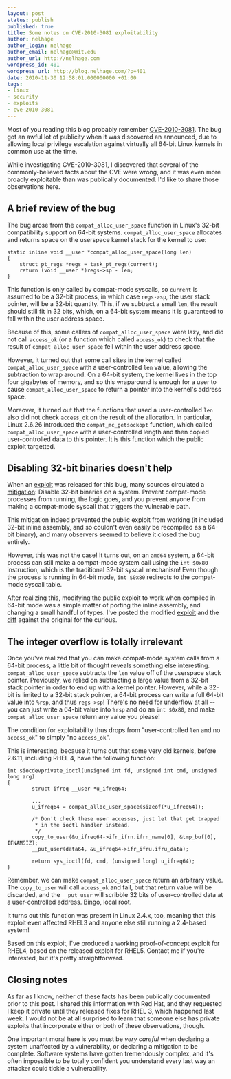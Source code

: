 ```yaml
---
layout: post
status: publish
published: true
title: Some notes on CVE-2010-3081 exploitability
author: nelhage
author_login: nelhage
author_email: nelhage@mit.edu
author_url: http://nelhage.com
wordpress_id: 401
wordpress_url: http://blog.nelhage.com/?p=401
date: 2010-11-30 12:58:01.000000000 +01:00
tags:
- linux
- security
- exploits
- cve-2010-3081
---
```

Most of you reading this blog probably remember
[CVE-2010-3081][mitre]. The bug got an awful lot of publicity when it
was discovered an announced, due to allowing local privilege
escalation against virtually all 64-bit Linux kernels in common use at
the time.

While investigating CVE-2010-3081, I discovered that several of the
commonly-believed facts about the CVE were wrong, and it was even more
broadly exploitable than was publically documented. I'd like to share
those observations here.

A brief review of the bug
-------------------------

The bug arose from the `compat_alloc_user_space` function in Linux's
32-bit compatibility support on 64-bit
systems. `compat_alloc_user_space` allocates and returns space on the
userspace kernel stack for the kernel to use:

    static inline void __user *compat_alloc_user_space(long len)
    {
        struct pt_regs *regs = task_pt_regs(current);
        return (void __user *)regs->sp - len;
    }

This function is only called by compat-mode syscalls, so `current` is assumed to
be a 32-bit process, in which case `regs->sp`, the user stack pointer, will be a
32-bit quantity. This, if we subtract a small `len`, the result should still fit
in 32 bits, which, on a 64-bit system means it is guaranteed to fall within the
user address space.

Because of this, some callers of `compat_alloc_user_space` were lazy, and did
not call `access_ok` (or a function which called `access_ok`) to check that the
result of `compat_alloc_user_space` fell within the user address space.
    
However, it turned out that some call sites in the kernel called
`compat_alloc_user_space` with a user-controlled `len` value, allowing the
subtraction to wrap around. On a 64-bit system, the kernel lives in the top four
gigabytes of memory, and so this wraparound is enough for a user to cause
`compat_alloc_user_space` to return a pointer into the kernel's address space.

Moreover, it turned out that the functions that used a user-controlled `len`
also did not check `access_ok` on the result of the allocation. In particular,
Linux 2.6.26 introduced the `compat_mc_getsockopt` function, which called
`compat_alloc_user_space` with a user-controlled length and then copied
user-controlled data to this pointer. It is this function which the public
exploit targetted.


Disabling 32-bit binaries doesn't help
--------------------------------------

When an [exploit][exploit] was released for this bug, many sources
circulated a [mitigation][rhkb]: Disable 32-bit binaries on a
system. Prevent compat-mode processes from running, the logic goes,
and you prevent anyone from making a compat-mode syscall that triggers
the vulnerable path.

This mitigation indeed prevented the public exploit from working (it
included 32-bit inline assembly, and so couldn't even easily be
recompiled as a 64-bit binary), and many observers seemed to believe
it closed the bug entirely.

However, this was not the case! It turns out, on an `amd64` system, a
64-bit process can still make a compat-mode system call using the `int
$0x80` instruction, which is the traditional 32-bit syscall mechanism!
Even though the process is running in 64-bit mode, `int $0x80`
redirects to the compat-mode syscall table.

After realizing this, modifying the public exploit to work when
compiled in 64-bit mode was a simple matter of porting the inline
assembly, and changing a small handful of types. I've posted the
modified [exploit][amd64] and the [diff][diff] against the original
for the curious.


The integer overflow is totally irrelevant
------------------------------------------

Once you've realized that you can make compat-mode system calls from a 64-bit
process, a little bit of thought reveals something else
interesting. `compat_alloc_user_space` subtracts the `len` value off of the
userspace stack pointer. Previously, we relied on subtracting a large value from
a 32-bit stack pointer in order to end up with a kernel pointer. However, while
a 32-bit is limited to a 32-bit stack pointer, a 64-bit process can write a full
64-bit value into `%rsp`, and thus `regs->sp`! There's no need for underflow at
all -- you can just write a 64-bit value into `%rsp` and do an `int $0x80`, and
make `compat_alloc_user_space` return any value you please!

The condition for exploitability thus drops from "user-controlled
`len` and no `access_ok`" to simply "no `access_ok`".

This is interesting, because it turns out that some very old kernels, before
2.6.11, including RHEL 4, have the following function:

    int siocdevprivate_ioctl(unsigned int fd, unsigned int cmd, unsigned long arg)
    {
            struct ifreq __user *u_ifreq64;

            ...
            u_ifreq64 = compat_alloc_user_space(sizeof(*u_ifreq64));

            /* Don't check these user accesses, just let that get trapped
             * in the ioctl handler instead.
             */
            copy_to_user(&u_ifreq64->ifr_ifrn.ifrn_name[0], &tmp_buf[0], IFNAMSIZ);
            __put_user(data64, &u_ifreq64->ifr_ifru.ifru_data);

            return sys_ioctl(fd, cmd, (unsigned long) u_ifreq64);
    }

Remember, we can make `compat_alloc_user_space` return an arbitrary
value. The `copy_to_user` will call `access_ok` and fail, but that
return value will be discarded, and the `__put_user` will scribble 32
bits of user-controlled data at a user-controlled address. Bingo,
local root.

It turns out this function was present in Linux 2.4.x, too, meaning
that this exploit even affected RHEL3 and anyone else still running a
2.4-based system!

Based on this exploit, I've produced a working proof-of-concept
exploit for RHEL4, based on the released exploit for RHEL5. Contact me
if you're interested, but it's pretty straightforward.

Closing notes
-------------

As far as I know, neither of these facts has been publically
documented prior to this post. I shared this information with Red Hat,
and they requested I keep it private until they released fixes for
RHEL 3, which happened last week. I would not be at all surprised to
learn that someone else has private exploits that incorporate either
or both of these observations, though.

One important moral here is you must be *very careful* when declaring
a system unaffected by a vulnerability, or declaring a mitigation to
be complete. Software systems have gotten tremendously complex, and
it's often impossible to be totally confident you understand every
last way an attacker could tickle a vulnerability.

[rhbz]: https://bugzilla.redhat.com/show_bug.cgi?id=CVE-2010-3081
[rhkb]: https://access.redhat.com/kb/docs/DOC-40265
[mitre]: http://cve.mitre.org/cgi-bin/cvename.cgi?name=CVE-2010-3081
[exploit]: http://www.seclists.org/fulldisclosure/2010/Sep/268
[amd64]: http://nelhage.com/files/abftw_64.c
[diff]:http://nelhage.com/files/abftw.diff
[hawkes]: http://sota.gen.nz/compat1/
